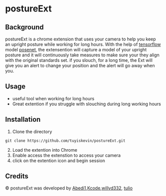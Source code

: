 # postureExt

## Background
postureExt is a chrome extension that uses your camera to help you keep an upright posture while working for long hours. With the help of [tensorflow](https://github.com/tensorflow) model [posenet](https://github.com/tensorflow/tfjs-models/tree/master/posenet), the extensention will capture a model of your upright posture and it will continuously take measures to make sure your they align with the original standards set. if you slouch, for a long time, the Ext will give you an alert to change your position and the alert will go away when you.
## Usage
- useful tool when working for long hours
- Great extention if you struggle with slouching during long working hours

## Installation

1. Clone the directory
``` 
git clone https://github.com/tuyiskevin/postureExt.git
``` 
2. Load the extention into Chrome
3. Enable access the extenstion to access your camera
4. click on the extention icon and begin session

## Credits
&copy; postureExt was developed by [Abedi1](https://github.com/abedi1),[Kcode](https://github.com/tuyiskevin),[willyd332](https://github.com/willyd332), [tulio](https://github.com/tuliomcano14)

